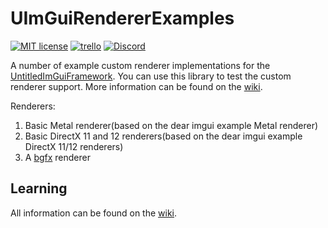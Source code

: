 # UImGuiRendererExamples

[![MIT license](https://img.shields.io/badge/License-MIT-blue.svg)](https://lbesson.mit-license.org/)
[![trello](https://img.shields.io/badge/Trello-UDE-blue])](https://trello.com/b/HmfuRY2K/untitleddesktop)
[![Discord](https://img.shields.io/discord/717037253292982315.svg?label=&logo=discord&logoColor=ffffff&color=7389D8&labelColor=6A7EC2)](https://discord.gg/4wgH8ZE)

A number of example custom renderer implementations for the [UntitledImGuiFramework](https://github.com/MadLadSquad/UntitledImGuiFramework). You can use this library to test the
custom renderer support. More information can be found on the [wiki](https://github.com/MadLadSquad/UImGuiRendererExamples/wiki/).

Renderers:

1. Basic Metal renderer(based on the dear imgui example Metal renderer)
1. Basic DirectX 11 and 12 renderers(based on the dear imgui example DirectX 11/12 renderers)
1. A [bgfx](https://github.com/bkaradzic/bgfx) renderer

## Learning
All information can be found on the [wiki](https://github.com/MadLadSquad/UImGuiRendererExamples/wiki/).
